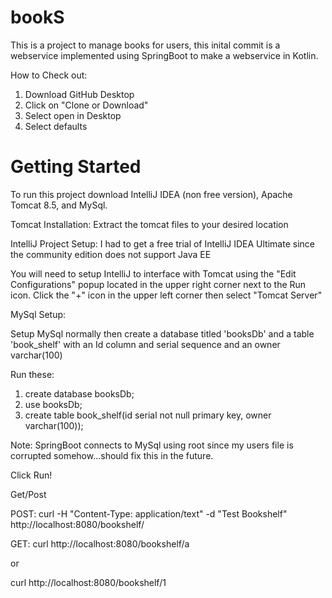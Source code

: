 # bookS
This is a project to manage books for users, this inital commit is a webservice implemented using SpringBoot to make a webservice in Kotlin.  

How to Check out:
1. Download GitHub Desktop
2. Click on "Clone or Download"
3. Select open in Desktop
4. Select defaults

# Getting Started
To run this project download IntelliJ IDEA (non free version), Apache Tomcat 8.5, and MySql.  

Tomcat Installation:
Extract the tomcat files to your desired location

IntelliJ Project Setup:
I had to get a free trial of IntelliJ IDEA Ultimate since the community edition does not support Java EE

You will need to setup IntelliJ to interface with Tomcat using the "Edit Configurations" popup located in the upper right corner next to the Run icon. Click the "+" icon in the upper left corner then select "Tomcat Server"

MySql Setup:

Setup MySql normally then create a database titled 'booksDb' and a table 'book_shelf' with an Id column and serial sequence and an owner varchar(100)

Run these:

1. create database booksDb;
2. use booksDb;
3. create table book_shelf(id serial not null primary key, owner varchar(100));

Note: SpringBoot connects to MySql using root since my users file is corrupted somehow...should fix this in the future.

Click Run!  

Get/Post

POST:
curl -H "Content-Type: application/text" -d "Test Bookshelf" http://localhost:8080/bookshelf/

GET: 
curl http://localhost:8080/bookshelf/a

or 

curl http://localhost:8080/bookshelf/1
